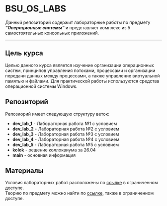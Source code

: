 # BSU_OS_LABS
 Данный репозиторий содержит лабораторные работы по предмету ***"Операционные системы"*** и представляет комплекс из 5 самостоятельных консольных приложений.

***

## Цель курса
Целью данного курса является изучение организации операционных систем, принципов управления потоками, процессами и организации  передачи данных между процессами, а также управление виртуальной памятью и файлами. Для практической работы используются средства операционной системы Windows. 

## Репозиторий
Репозиорий имеет следующую структуру веток:
  * **dev_lab_1** - Лабораторная работа №1 с условием
  * **dev_lab_2** - Лабораторная работа №2 с условием
  * **dev_lab_3** - Лабораторная работа №3 с условием
  * **dev_lab_4** - Лабораторная работа №4 с условием
  * **dev_lab_5** - Лабораторная работа №5 с условием
  * **kolok** - решение коллоквиума за 26.04
  * **main** - основная информация

## Материалы
Условия лабораторных работ расположены по [ссылке](https://drive.google.com/drive/folders/1csUliMpbUmh08d0KgrtSzD_sCS7b5Ytd?usp=sharing) в ограниченном доступе. </br>
Теорию по предмету можно найти по [ссылке](https://drive.google.com/drive/folders/1l2C7ipbxlz59Dt8UtM_vwh7vfn-WgKpn?usp=sharing), также в ограниченном доступе.
